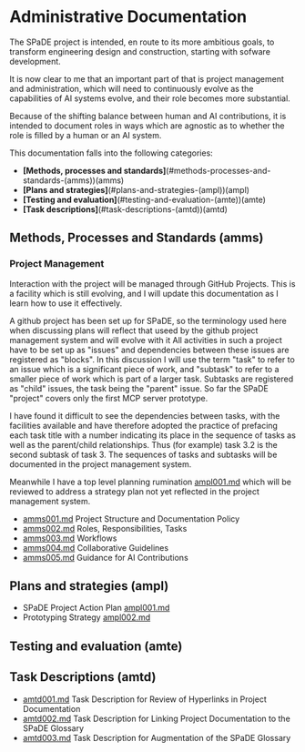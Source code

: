 # Administrative Documentation

The SPaDE project is intended, en route to its more ambitious goals, to transform engineering design and construction, starting with sofware development.

It is now clear to me that an important part of that is project management and administration, which will need to continuously evolve as the capabilities of AI systems evolve, and their role becomes more substantial.

Because of the shifting balance between human and AI contributions, it is intended to document roles in ways which are agnostic as to whether the role is filled by a human or an AI system.

This documentation falls into the following categories:

- **[Methods, processes and standards]**(#methods-processes-and-standards-(amms))(amms)
- **[Plans and strategies]**(#plans-and-strategies-(ampl))(ampl)
- **[Testing and evaluation]**(#testing-and-evaluation-(amte))(amte)
- **[Task descriptions]**(#task-descriptions-(amtd))(amtd)

## Methods, Processes and Standards (amms)

### Project Management

Interaction with the project will be managed through GitHub Projects.
This is a facility which is still evolving, and I will update this documentation as I learn how to use it effectively.

A github project has been set up for SPaDE, so the terminology used here when discussing plans will reflect that useed by the github project management system and will evolve with it
All activities in such a project have to be set up as "issues" and dependencies between these issues are registered as "blocks".
In this discussion I will use the term "task" to refer to an issue which is a significant piece of work, and "subtask" to refer to a smaller piece of work which is part of a larger task.
Subtasks are registered as "child" issues, the task being the "parent" issue.
So far the SPaDE "project" covers only the first MCP server prototype.

I have found it difficult to see the dependencies between tasks, with the facilities available and have therefore adopted the practice of prefacing each task title with a number indicating its place in the sequence of tasks as well as the parent/child relationships.
Thus (for example) task 3.2 is the second subtask of task 3.
The sequences of tasks and subtasks will be documented in the project management system.

Meanwhile I have a top level planning rumination [ampl001.md](ampl001.md) which will be reviewed to address a strategy plan not yet reflected in the project management system.

- [amms001.md](amms001.md) Project Structure and Documentation Policy
- [amms002.md](amms002.md) Roles, Responsibilities, Tasks
- [amms003.md](amms003.md) Workflows
- [amms004.md](amms004.md) Collaborative Guidelines
- [amms005.md](amms005.md) Guidance for AI Contributions

## Plans and strategies (ampl)

- SPaDE Project Action Plan [ampl001.md](ampl001.md)
- Prototyping Strategy [ampl002.md](ampl002.md)

## Testing and evaluation (amte)

## Task Descriptions (amtd)

- [amtd001.md](amtd001.md) Task Description for Review of Hyperlinks in Project Documentation
- [amtd002.md](amtd002.md) Task Description for Linking Project Documentation to the SPaDE Glossary
- [amtd003.md](amtd003.md) Task Description for Augmentation of the SPaDE Glossary
